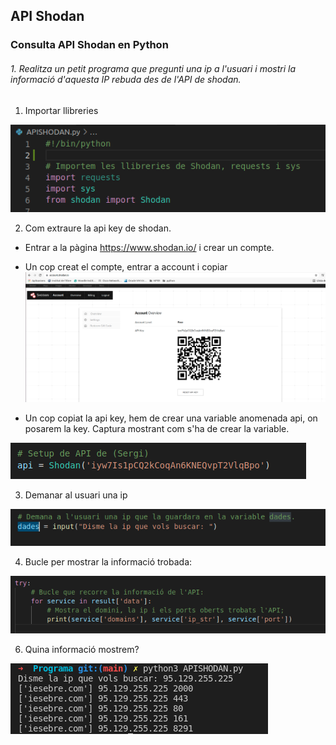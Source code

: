 ## API Shodan

###  Consulta API Shodan en Python

###### 1. Realitza un petit programa que pregunti una ip a l'usuari i mostri la informació d'aquesta IP rebuda des de l'API de shodan.
1. Importar llibreries

![llibreriesShodan](/llibreriesShodan.png)

2. Com extraure la api key de shodan.
  - Entrar a la pàgina https://www.shodan.io/ i crear un compte.
 
 - Un cop creat el compte, entrar a account i copiar
  ![acountshodan](/acountshodan.png)
  
  - Un cop copiat la api key, hem de crear una variable anomenada api, on posarem la key. 
  Captura mostrant com s'ha de crear la variable.
  
  ![apikey](/apikey.png)
  
  
3. Demanar al usuari una ip
  
  ![ipUsuari](/ipUsuari.png)
  
4. Bucle per mostrar la informació trobada:

  ![bucleShodan](/bucleShodan.png)
  

6. Quina informació mostrem?

  ![informacioIp](/informacioIp.png)
